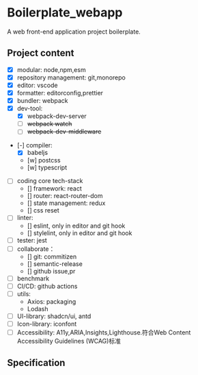 # Boilerplate_webapp

A web front-end application project boilerplate.

## Project content

- [x] modular: node,npm,esm
- [x] repository management: git,monorepo
- [x] editor: vscode
- [x] formatter: editorconfig,prettier
- [x] bundler: webpack
- [x] dev-tool:
  - [x] webpack-dev-server
  - [ ] ~~webpack watch~~
  - [ ] ~~webpack-dev-middleware~~
- [-] compiler:
  - [x] babeljs
  - [w] postcss
  - [w] typescript
- [ ] coding core tech-stack
  - [] framework: react
  - [] router: react-router-dom
  - [] state management: redux
  - [] css reset
- [ ] linter:
  - [] eslint, only in editor and git hook
  - [] stylelint, only in editor and git hook
- [ ] tester: jest
- [ ] collaborate：
  - [] git: commitizen
  - [] semantic-release
  - [] github issue,pr
- [ ] benchmark
- [ ] CI/CD: github actions
- [ ] utils:
  - Axios: packaging
  - Lodash
- [ ] UI-library: shadcn/ui, antd
- [ ] Icon-library: iconfont
- [ ] Accessibility: A11y,ARIA,Insights,Lighthouse.符合Web Content Accessibility Guidelines (WCAG)标准

## Specification
